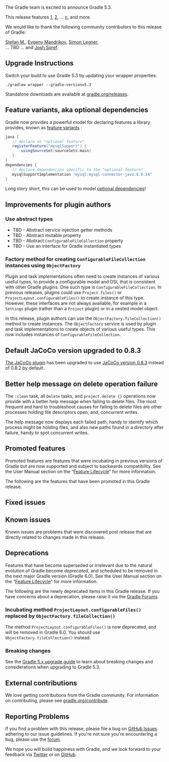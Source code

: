 The Gradle team is excited to announce Gradle 5.3.

This release features [1](), [2](), ... [n](), and more.

We would like to thank the following community contributors to this release of Gradle:

[Stefan M.](https://github.com/StefMa), [Evgeny Mandrikov](https://github.com/Godin), [Simon Legner](https://github.com/simon04),  
... TBD ... 
and [Josh Soref](https://github.com/jsoref).

## Upgrade Instructions

Switch your build to use Gradle 5.3 by updating your wrapper properties:

`./gradlew wrapper --gradle-version=5.3`

Standalone downloads are available at [gradle.org/releases](https://gradle.org/releases). 

## Feature variants, aka optional dependencies

Gradle now provides a powerful model for declaring features a library provides, known as [feature variants](userguide/feature_variants.html) :

```groovy
java {
   // declare an "optional feature"
   registerFeature("mysqlSupport") {
       usingSourceSet(sourceSets.main)
   }
}
dependencies {
   // declare dependencies specific to the "optional feature"
   mysqlSupportImplementation "mysql:mysql-connector-java:8.0.14"
}
```

Long story short, this can be used to model [optional dependencies](https://github.com/gradle/gradle/issues/867)!

## Improvements for plugin authors

### Use abstract types

- TBD - Abstract service injection getter methods
- TBD - Abstract mutable property
- TBD - Abstract `ConfigurableFileCollection` property
- TBD - Use an interface for Gradle instantiated types

### Factory method for creating `ConfigurableFileCollection` instances using `ObjectFactory`

Plugin and task implementations often need to create instances of various useful types, to provide a configurable model and DSL that is consistent with other Gradle plugins. One such type is `ConfigurableFileCollection`. In previous releases, plugins could use `Project.files()` or `ProjectLayout.configurableFiles()` to create instance of this type. However, these interfaces are not always available, for example in a `Settings` plugin (rather than a `Project` plugin) or in a nested model object.

In this release, plugin authors can use the `ObjectFactory.fileCollection()` method to create instances. The `ObjectFactory` service is used by plugin and task implementations to create objects of various useful types. This now includes instances of `ConfigurableFileCollection`.

## Default JaCoCo version upgraded to 0.8.3

[The JaCoCo plugin](userguide/jacoco_plugin.html) has been upgraded to use [JaCoCo version 0.8.3](http://www.jacoco.org/jacoco/trunk/doc/changes.html) instead of 0.8.2 by default.

## Better help message on delete operation failure

The `:clean` task, all `Delete` tasks, and `project.delete {}` operations now provide with a better help message when failing to delete files. The most frequent and hard to troubleshoot causes for failing to delete files are other processes holding file descriptors open, and, concurrent writes.

The help message now displays each failed path, handy to identify which process might be holding files, and also new paths found in a directory after failure, handy to spot concurrent writes.

## Promoted features
Promoted features are features that were incubating in previous versions of Gradle but are now supported and subject to backwards compatibility.
See the User Manual section on the “[Feature Lifecycle](userguide/feature_lifecycle.html)” for more information.

The following are the features that have been promoted in this Gradle release.

<!--
### Example promoted
-->

## Fixed issues

## Known issues

Known issues are problems that were discovered post release that are directly related to changes made in this release.

## Deprecations

Features that have become superseded or irrelevant due to the natural evolution of Gradle become *deprecated*, and scheduled to be removed
in the next major Gradle version (Gradle 6.0). See the User Manual section on the “[Feature Lifecycle](userguide/feature_lifecycle.html)” for more information.

The following are the newly deprecated items in this Gradle release. If you have concerns about a deprecation, please raise it via the [Gradle Forums](https://discuss.gradle.org).

### Incubating method `ProjectLayout.configurableFiles()` replaced by `ObjectFactory.fileCollection()`

The method `ProjectLayout.configurableFiles()` is now deprecated, and will be removed in Gradle 6.0. You should use `ObjectFactory.fileCollection()` instead.

### Breaking changes

<!-- summary and links -->

See the [Gradle 5.x upgrade guide](userguide/upgrading_version_5.html#changes_5.3) to learn about breaking changes and considerations when upgrading to Gradle 5.3.

<!-- Do not add breaking changes here! Add them to the upgrade guide instead. --> 

## External contributions

We love getting contributions from the Gradle community. For information on contributing, please see [gradle.org/contribute](https://gradle.org/contribute).

## Reporting Problems

If you find a problem with this release, please file a bug on [GitHub Issues](https://github.com/gradle/gradle/issues) adhering to our issue guidelines. 
If you're not sure you're encountering a bug, please use the [forum](https://discuss.gradle.org/c/help-discuss).

We hope you will build happiness with Gradle, and we look forward to your feedback via [Twitter](https://twitter.com/gradle) or on [GitHub](https://github.com/gradle).
